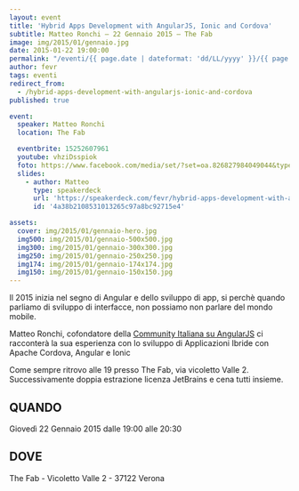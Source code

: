 ```yaml
---
layout: event
title: 'Hybrid Apps Development with AngularJS, Ionic and Cordova'
subtitle: Matteo Ronchi – 22 Gennaio 2015 – The Fab
image: img/2015/01/gennaio.jpg
date: 2015-01-22 19:00:00
permalink: "/eventi/{{ page.date | dateformat: 'dd/LL/yyyy' }}/{{ page.fileSlug | slug }}/index.html"
author: fevr
tags: eventi
redirect_from:
  - /hybrid-apps-development-with-angularjs-ionic-and-cordova
published: true

event:
  speaker: Matteo Ronchi
  location: The Fab

  eventbrite: 15252607961
  youtube: vhziDsspiok
  foto: https://www.facebook.com/media/set/?set=oa.826827984049044&type=1
  slides:
    - author: Matteo
      type: speakerdeck
      url: 'https://speakerdeck.com/fevr/hybrid-apps-development-with-angularjs-ionic-and-cordova'
      id: '4a38b2108531013265c97a8bc92715e4'

assets:
  cover: img/2015/01/gennaio-hero.jpg
  img500: img/2015/01/gennaio-500x500.jpg
  img300: img/2015/01/gennaio-300x300.jpg
  img250: img/2015/01/gennaio-250x250.jpg
  img174: img/2015/01/gennaio-174x174.jpg
  img150: img/2015/01/gennaio-150x150.jpg
---
```


Il 2015 inizia nel segno di Angular e dello sviluppo di app, si perchè quando parliamo di sviluppo di interfacce,
non possiamo non parlare del mondo mobile.

Matteo Ronchi, cofondatore della
[Community Italiana su AngularJS](https://plus.google.com/communities/116870768974618912798) ci racconterà la sua
esperienza con lo sviluppo di Applicazioni Ibride con Apache Cordova, Angular e Ionic

Come sempre ritrovo alle 19 presso The Fab, via vicoletto Valle 2. Successivamente doppia estrazione licenza JetBrains
e cena tutti insieme.

## QUANDO

Giovedì 22 Gennaio 2015 dalle 19:00 alle 20:30

## DOVE

The Fab - Vicoletto Valle 2 - 37122 Verona
